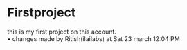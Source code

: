 # Firstproject
this is my first project on this account.
<br>
• changes made by Ritish(ilailabs) at Sat 23 march 12:04 PM